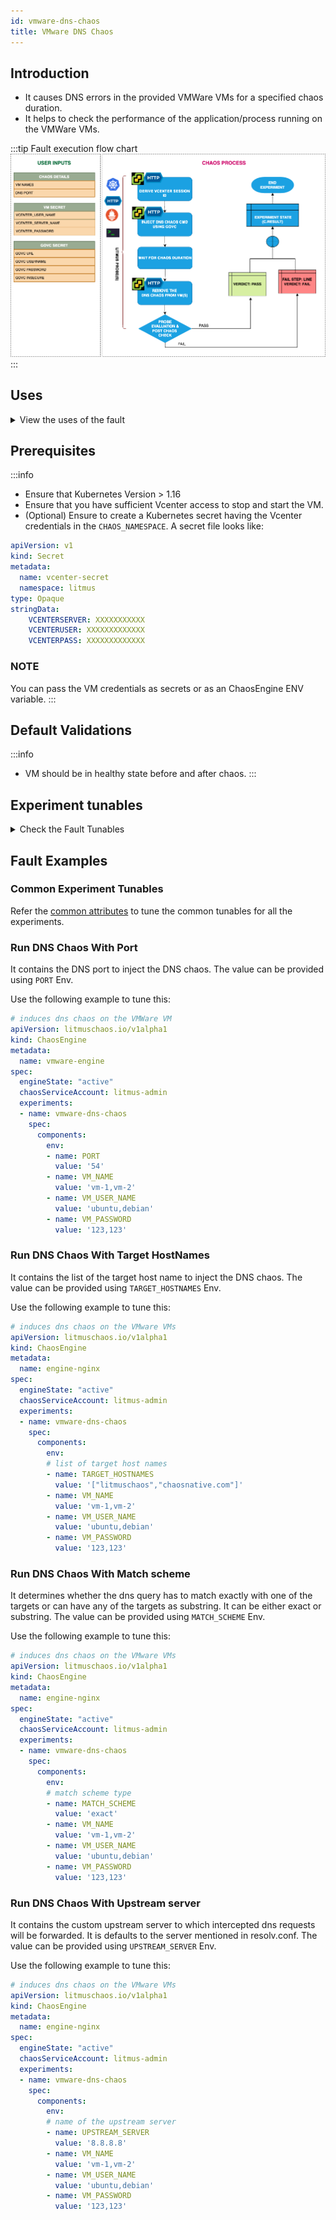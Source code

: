 ```yaml
---
id: vmware-dns-chaos
title: VMware DNS Chaos
---
```


## Introduction
- It causes DNS errors in the provided VMWare VMs for a specified chaos duration.
- It helps to check the performance of the application/process running on the VMWare VMs.

:::tip Fault execution flow chart
![VMware DNS Chaos](./static/images/vmware-dns-chaos.png)
:::

## Uses
<details>
<summary>View the uses of the fault</summary>
<div>
The experiment causes DNS errors on the target VMs which can result in unavailability/distorted network connectivity from the VM to the target hosts. This will also help to produce a hypothesis where some services of an application are unreachable from the VM. This will help the user to think the mitigation steps that should be taken to overcome such situation. This experiment can also be used to know how the DNS error can impact your infra and standalone tasks as well.
</div>
</details>

## Prerequisites
:::info
- Ensure that Kubernetes Version > 1.16 
- Ensure that you have sufficient Vcenter access to stop and start the VM.
- (Optional) Ensure to create a Kubernetes secret having the Vcenter credentials in the `CHAOS_NAMESPACE`. A secret file looks like:
```yaml
apiVersion: v1
kind: Secret
metadata:
  name: vcenter-secret
  namespace: litmus
type: Opaque
stringData:
    VCENTERSERVER: XXXXXXXXXXX
    VCENTERUSER: XXXXXXXXXXXXX
    VCENTERPASS: XXXXXXXXXXXXX
```

### NOTE
You can pass the VM credentials as secrets or as an ChaosEngine ENV variable.
:::


## Default Validations
:::info
- VM should be in healthy state before and after chaos.
:::

## Experiment tunables
<details>
    <summary>Check the Fault Tunables</summary>
    <h2>Mandatory Fields</h2>
    <table>
      <tr>
        <th> Variables </th>
        <th> Description </th>
        <th> Notes </th>
      </tr>
      <tr>
        <td> VM_USER_NAME </td>
        <td> Provide the username of the target VM(s)</td>
        <td> Multiple usernames can be provided as comma separated (for more than one VM under chaos). It is used to run the govc command.</td>
      </tr>
      <tr>
        <td> VM_PASSWORD </td>
        <td> Provide the password for the target VM(s)</td>
        <td> It is used to run the govc command.</td>
      </tr>
      <tr>
        <td> PORT </td>
        <td> Provide the DNS Port</td>
        <td> Default value is 54 </td>
      </tr>
    </table>
    <h2>Optional Fields</h2>
    <table>
      <tr>
        <th> Variables </th>
        <th> Description </th>
        <th> Notes </th>
      </tr>
      <tr>
        <td> TOTAL_CHAOS_DURATION </td>
        <td> The total time duration for chaos insertion (sec) </td>
        <td> Defaults to 30s </td>
      </tr>
      <tr>
        <td> CHAOS_INTERVAL </td>
        <td> The interval (in sec) between successive instance termination </td>
        <td> Defaults to 30s </td>
      </tr>
      <tr>
        <td> SEQUENCE </td>
        <td> It defines sequence of chaos execution for multiple instance </td>
        <td> Default value: parallel. Supported: serial, parallel </td>
      </tr>
      <tr>
        <td> RAMP_TIME </td>
        <td> Period to wait before and after injection of chaos in sec </td>
        <td> Eg. 30 </td>
      </tr>
      <tr>
        <td> TARGET_HOSTNAMES </td>
        <td> List of the target hostnames or keywords eg. '["litmuschaos","chaosnative.com"]' </td>
        <td> If not provided, all hostnames/domains will be targeted</td>
      </tr>
      <tr>
        <td> MATCH_SCHEME </td>
        <td> Determines whether the dns query has to match exactly with one of the targets or can have any of the targets as substring. Can be either exact or substring </td>
        <td> if not provided, it will be set as exact</td>
      </tr>
      <tr>
        <td> UPSTREAM_SERVER </td>
        <td> Custom upstream server to which intercepted dns requests will be forwarded </td>
        <td> defaults to the server mentioned in resolv.conf </td>
      </tr>
    </table>
    <h2>Secret Fields</h2>
     <table>
      <tr>
        <th> Variables </th>
        <th> Description </th>
        <th> Notes </th>
      </tr>
      <tr>
        <td> GOVC_URL </td>
        <td> Provide the VMCenter Server URL</td>
        <td> It is used to perform the vmware api calls using govc command and is derived from sceret.</td>
      </tr>
      <tr>
        <td> GOVC_USERNAME </td>
        <td> Provide the username of VMCenter Server</td>
        <td> It is used for auth purpose and this ENV is setup using secret.</td>
      </tr>
      <tr>
        <td> GOVC_PASSWORD </td>
        <td> Provide the password of VMCenter Server</td>
        <td> It is used for auth purpose and this ENV is setup using secret.</td>
      </tr>
      <tr>
        <td> GOVC_INSECURE </td>
        <td> Provide the value as <code>true</code> </td>
        <td> It is used to run the govc in insecure mode and this ENV is setup using secret.</td>
      </tr>
     </table>
</details>

## Fault Examples

### Common Experiment Tunables
Refer the [common attributes](../common-tunables-for-all-experiments) to tune the common tunables for all the experiments.

### Run DNS Chaos With Port

It contains the DNS port to inject the DNS chaos. The value can be provided using `PORT` Env.

Use the following example to tune this:

[embedmd]:# (./static/manifests/vmware-dns-chaos/vmware-dns-port.yaml yaml)
```yaml
# induces dns chaos on the VMWare VM
apiVersion: litmuschaos.io/v1alpha1
kind: ChaosEngine
metadata:
  name: vmware-engine
spec:
  engineState: "active"
  chaosServiceAccount: litmus-admin
  experiments:
  - name: vmware-dns-chaos
    spec:
      components:
        env:
        - name: PORT
          value: '54'
        - name: VM_NAME
          value: 'vm-1,vm-2'
        - name: VM_USER_NAME
          value: 'ubuntu,debian'
        - name: VM_PASSWORD
          value: '123,123'
```

### Run DNS Chaos With Target HostNames

It contains the list of the target host name to inject the DNS chaos. The value can be provided using `TARGET_HOSTNAMES` Env.

Use the following example to tune this:

[embedmd]:# (./static/manifests/vmware-dns-chaos/vmware-dns-target-hostnames.yaml yaml)
```yaml
# induces dns chaos on the VMware VMs
apiVersion: litmuschaos.io/v1alpha1
kind: ChaosEngine
metadata:
  name: engine-nginx
spec:
  engineState: "active"
  chaosServiceAccount: litmus-admin
  experiments:
  - name: vmware-dns-chaos
    spec:
      components:
        env:
        # list of target host names
        - name: TARGET_HOSTNAMES
          value: '["litmuschaos","chaosnative.com"]'
        - name: VM_NAME
          value: 'vm-1,vm-2'
        - name: VM_USER_NAME
          value: 'ubuntu,debian'
        - name: VM_PASSWORD
          value: '123,123'
```


### Run DNS Chaos With Match scheme

It determines whether the dns query has to match exactly with one of the targets or can have any of the targets as substring. It can be either exact or substring. The value can be provided using `MATCH_SCHEME` Env.

Use the following example to tune this:

[embedmd]:# (./static/manifests/vmware-dns-chaos/vmware-dns-match-scheme.yaml yaml)
```yaml
# induces dns chaos on the VMware VMs
apiVersion: litmuschaos.io/v1alpha1
kind: ChaosEngine
metadata:
  name: engine-nginx
spec:
  engineState: "active"
  chaosServiceAccount: litmus-admin
  experiments:
  - name: vmware-dns-chaos
    spec:
      components:
        env:
        # match scheme type
        - name: MATCH_SCHEME
          value: 'exact'
        - name: VM_NAME
          value: 'vm-1,vm-2'
        - name: VM_USER_NAME
          value: 'ubuntu,debian'
        - name: VM_PASSWORD
          value: '123,123'
```


### Run DNS Chaos With Upstream server

It contains the custom upstream server to which intercepted dns requests will be forwarded. It is defaults to the server mentioned in resolv.conf. The value can be provided using `UPSTREAM_SERVER` Env.

Use the following example to tune this:

[embedmd]:# (./static/manifests/vmware-dns-chaos/vmware-dns-upstream-server.yaml yaml)
```yaml
# induces dns chaos on the VMware VMs
apiVersion: litmuschaos.io/v1alpha1
kind: ChaosEngine
metadata:
  name: engine-nginx
spec:
  engineState: "active"
  chaosServiceAccount: litmus-admin
  experiments:
  - name: vmware-dns-chaos
    spec:
      components:
        env:
        # name of the upstream server
        - name: UPSTREAM_SERVER
          value: '8.8.8.8'
        - name: VM_NAME
          value: 'vm-1,vm-2'
        - name: VM_USER_NAME
          value: 'ubuntu,debian'
        - name: VM_PASSWORD
          value: '123,123'
```

